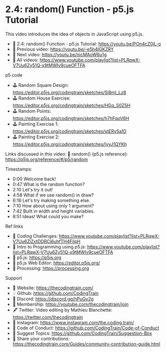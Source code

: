  # 2.4: random() Function - p5.js Tutorial
 
This video introduces the idea of objects in JavaScript using p5.js.

-   🔗  2.4: random() Function - p5.js Tutorial: https://youtu.be/POn4cZ0jL-o
-   🎥  Previous video: https://youtu.be/-e5h4IGKZRY
-   🎥  Next video: https://youtu.be/nicMAoW6u1g     
-   🎥  All videos: https://www.youtube.com/playlist?list=PLRqwX-V7Uu6Zy51Q-x9tMWIv9cueOFTFA

p5 code
-   🕹️  Random Square Design: https://editor.p5js.org/codingtrain/sketches/Sl8ml_Lz8
-   🕹️  Random House Exercise: https://editor.p5js.org/codingtrain/sketches/HGq_S0Z5H
-   🕹️  Random Points: https://editor.p5js.org/codingtrain/sketches/h7hFqoV6H
-   🕹️  Painting Exercise 1: https://editor.p5js.org/codingtrain/sketches/stERy5a1D
-   🕹️  Painting Exercise 2: https://editor.p5js.org/codingtrain/sketches/IyyJ1QYKh

Links discussed in this video:
🔗 random() (p5.js reference): https://p5js.org/reference/#/p5/random

Timestamps:
-   0:00 Welcome back!
-   0:47 What is the random function?
-   2:10 Let's try it out!
-   4:58 What if we use random() in draw?
-   6:16 Let's try making something else.
-   7:10 How about using only 1 argument?
-   7:42 Built in width and height variables.
-   8:51 Ideas! What could you make?

Ref links
-   🎥  Coding Challenges: https://www.youtube.com/playlist?list=PLRqwX-V7Uu6ZiZxtDDRCi6uhfTH4FilpH
-   🎥  Intro to Programming using p5.js: https://www.youtube.com/playlist?list=PLRqwX-V7Uu6Zy51Q-x9tMWIv9cueOFTFA
-   🔗 p5.js: https://p5js.org
-   🔗 p5.js Web Editor: https://editor.p5js.org/ 
-   🔗 Processing: https://processing.org

Support
-   🚂  Website: https://thecodingtrain.com/
-   💡  Github: https://github.com/CodingTrain
-   💬  Discord: https://discord.gg/hPuGy2g
-   💖  Membership: https://youtube.com/thecodingtrain/join
-   🖋️  Twitter: Video editing by Mathieu Blanchette: https://twitter.com/thecodingtrain
-   📸  Instagram: https://www.instagram.com/the.coding.train/
-   📄  Code of Conduct: https://github.com/CodingTrain/Code-of-Conduct
-   🚩  Suggest Topics: https://github.com/CodingTrain/Suggestion-Box
-   👾  Share your contributions: https://thecodingtrain.com/Guides/community-contribution-guide.html
